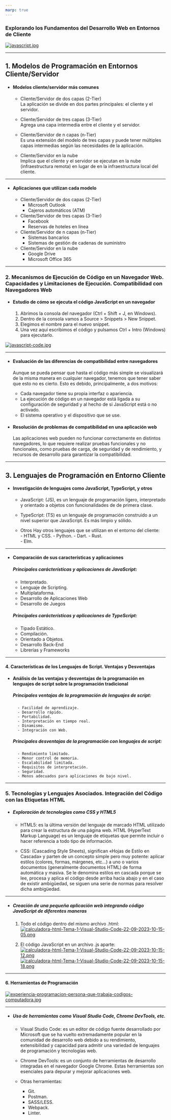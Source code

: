 ```yaml
---
marp: true
---
```


### Explorando los Fundamentos del Desarrollo Web en Entornos de Cliente
[![javascript.jpg](https://i.postimg.cc/vHtszyYD/javascript.jpg)](https://postimg.cc/kBGzJktd)

---

## 1. Modelos de Programación en Entornos Cliente/Servidor
* #### Modelos cliente/servidor más comunes  
    * Cliente/Servidor de dos capas (2-Tier)  
    	La aplicación se divide en dos partes principales: el cliente y el servidor.    

    * Cliente/Servidor de tres capas (3-Tier)  
    	Agrega una capa intermedia entre el cliente y el servidor. 

    * Cliente/Servidor de n capas (n-Tier)  
    	Es una extensión del modelo de tres capas y puede tener múltiples capas intermedias según las necesidades de la aplicación.

    * Cliente/Servidor en la nube  
    	Implica que el cliente y el servidor se ejecutan en la nube (infraestructura remota) en lugar de en la infraestructura local del cliente.

---

* #### Aplicaciones que utilizan cada modelo
    * Cliente/Servidor de dos capas (2-Tier)  
    	* Microsoft Outlook
    	* Cajeros automáticos (ATM)
    * Cliente/Servidor de tres capas (3-Tier)  
    	* Facebook
    	* Reservas de hoteles en línea
    * Cliente/Servidor de n capas (n-Tier)  
    	* Sistemas bancarios
    	* Sistemas de gestión de cadenas de suministro
    * Cliente/Servidor en la nube  
    	* Google Drive
    	* Microsoft Office 365

---

### 2. Mecanismos de Ejecución de Código en un Navegador Web. Capacidades y Limitaciones de Ejecución. Compatibilidad con Navegadores Web
* #### Estudio de cómo se ejecuta el código JavaScript en un navegador  
	1. Abrimos la consola del navegador (Ctrl + Shift + J, en Windows).
	2. Dentro de la consola vamos a Source > Snippets > New Snippet.
	3. Elegimos el nombre para el nuevo snippet.
	4. Una vez aquí escribimos el código y pulsamos Ctrl + Intro (Windows) para ejecutarlo.  

[![javascript-code.jpg](https://i.postimg.cc/PJNfCrvC/javascript-code.jpg)](https://postimg.cc/jn0Y9TXT)

---

* #### Evaluación de las diferencias de compatibilidad entre navegadores   
    Aunque se pueda pensar que hasta el código más simple se visualizará de la misma manera en cualquier navegador, tenemos que tener saber que esto no es cierto. Esto es debido, principalmente, a dos motivos:
    * Cada navegador tiene su propia interfaz o apariencia.
    * La ejecución de código en un navegador está ligada a su configuración de seguridad y al hecho de si JavaScript está o no activado.
    * El sistema operativo y el dispositivo que se use.

* #### Resolución de problemas de compatibilidad en una aplicación web  
	Las aplicaciones web pueden no funcionar correctamente en distintos navegadores, lo que requiere realizar pruebas funcionales y no funcionales, como pruebas de carga, de seguridad y de rendimiento, y recursos de desarrollo para garantizar la compatibilidad.

---

## 3. Lenguajes de Programación en Entorno Cliente
* #### Investigación de lenguajes como JavaScript, TypeScript, y otros  
	* JavaScript: (JS), es un lenguaje de programación ligero, interpretado y orientado a objetos con funcionalidades de de primera clase.

	* TypeScript: (TS) es un lenguaje de programación construido a un nivel superior que JavaScript. Es más limpio y sólido.

	* Otros
		Hay otros lenguajes que se utilizan en el entorno del cliente:  
		    - HTML y CSS. 
            - Python.
		    - Dart.
		    - Rust.  
		    - Elm.

---

* #### Comparación de sus características y aplicaciones
	##### Principales carácterísticas y aplicaciones de JavaScript:  
    * Interpretado.
	* Lenguaje de Scripting.  
	* Multiplataforma.
    * Desarrollo de Aplicaciones Web
    * Desarrollo de Juegos
	
	##### Principales carácterísticas y aplicaciones de TypeScript:
    * Tipado Estático.
    * Compilación.
    * Orientado a Objetos.
    * Desarrollo Back-End
    * Librerías y Frameworks
    
---

#### 4. Características de los Lenguajes de Script. Ventajas y Desventajas
* #### Análisis de las ventajas y desventajas de la programación en lenguajes de script sobre la programación tradicional  
	##### Principales ventajas de la programación de lenguajes de script:  
    	- Facilidad de aprendizaje.
    	- Desarrollo rápido.
		- Portabilidad.
		- Interpretación en tiempo real.
		- Dinamismo.
		- Integración con Web.

	##### Principales desventajas de la programación con lenguajes de script:
		- Rendimiento limitado.
		- Menor control de memoria.
		- Escalabilidad limitada.
		- Requisitos de interpretación.
		- Seguridad.
		- Menos adecuados para aplicaciones de bajo nivel.

---

### 5. Tecnologías y Lenguajes Asociados. Integración del Código con las Etiquetas HTML
* ##### Exploración de tecnologías como CSS y HTML5
    * HTML5: es la última versión del lenguaje de marcado HTML utilizado para crear la estructura de una página web. HTML (HyperText Markup Language) es un lenguaje de etiquetas que permite incluir o hacer referencia a todo tipo de información.    

	* CSS: (Cascading Style Sheets), significan «Hojas de Estilo en Cascada» y parten de un concepto simple pero muy potente: aplicar estilos (colores, formas, márgenes, etc...) a uno o varios documentos (generalmente documentos HTML) de forma automática y masiva. Se le denomina estilos en cascada porque se lee, procesa y aplica el código desde arriba hacia abajo y en el caso de existir ambigüedad, se siguen una serie de normas para resolver dicha ambigüedad.

---

* ##### Creación de una pequeña aplicación web integrando código JavaScript de diferentes maneras
	1. Todo el código dentro del mismo archivo .html:  
	[![calculadora-html-Tema-1-Visual-Studio-Code-22-09-2023-10-15-05.png](https://i.postimg.cc/7ZxpNPNh/calculadora-html-Tema-1-Visual-Studio-Code-22-09-2023-10-15-05.png)](https://postimg.cc/6ymjWXgx)

	2. El código JavaScript en un archivo .js aparte:  
	[![calculadora-html-Tema-1-Visual-Studio-Code-22-09-2023-10-15-12.png](https://i.postimg.cc/KjxNyjjg/calculadora-html-Tema-1-Visual-Studio-Code-22-09-2023-10-15-12.png)](https://postimg.cc/jw3NHszs) [![calculadora-html-Tema-1-Visual-Studio-Code-22-09-2023-10-15-18.png](https://i.postimg.cc/wvhVPLqp/calculadora-html-Tema-1-Visual-Studio-Code-22-09-2023-10-15-18.png)](https://postimg.cc/Kk8B3K3q)

---

#### 6. Herramientas de Programación
[![experiencia-programacion-persona-que-trabaja-codigos-computadora.jpg](https://i.postimg.cc/sXqMpNdf/experiencia-programacion-persona-que-trabaja-codigos-computadora.jpg)](https://postimg.cc/9RPX21Qs)

---

* ##### Uso de herramientas como Visual Studio Code, Chrome DevTools, etc.  
	* Visual Studio Code: es un editor de código fuente desarrollado por Microsoft que se ha vuelto extremadamente popular en la comunidad de desarrollo web debido a su rendimiento, extensibilidad y capacidad para admitir una variedad de lenguajes de programación y tecnologías web.

	* Chrome DevTools: es un conjunto de herramientas de desarrollo integradas en el navegador Google Chrome. Estas herramientas son esenciales para depurar y mejorar aplicaciones web.

	* Otras herramientas:  
		* Git.
		* Postman.
		* SASS/LESS.
		* Webpack.
		* Linter.